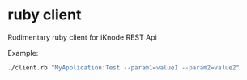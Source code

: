ruby client
===========

Rudimentary ruby client for iKnode REST Api

Example:
```bash
./client.rb "MyApplication:Test --param1=value1 --param2=value2"
